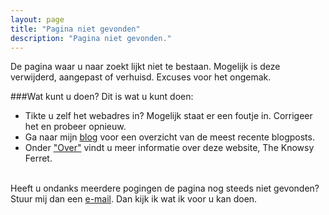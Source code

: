 ```yaml
---
layout: page
title: "Pagina niet gevonden"
description: "Pagina niet gevonden."
---  
```


De pagina waar u naar zoekt lijkt niet te bestaan. Mogelijk is deze
verwijderd, aangepast of verhuisd. Excuses voor het ongemak.

###Wat kunt u doen?
Dit is wat u kunt doen:

<ul>
<li>Tikte u zelf het webadres in? Mogelijk staat er een foutje
in. Corrigeer het en probeer opnieuw.</li>
<li>Ga naar mijn <a
href="http://theknowsyferret.github.io/articles/">blog</a> voor een
overzicht van de meest recente blogposts.</li>
<li> Onder <a
href="http://theknowsyferret.github.io/about/">"Over"</a> vindt u meer
informatie over deze website, The Knowsy Ferret.</li>
</ul>

<script type="text/javascript">
  var GOOG_FIXURL_LANG = 'nl';
  var GOOG_FIXURL_SITE = '{{ site.url }}'
</script>
<script type="text/javascript"
  src="http://linkhelp.clients.google.com/tbproxy/lh/wm/fixurl.js">
</script>

<br>
Heeft u ondanks meerdere pogingen de pagina nog steeds niet gevonden?
Stuur mij dan een <a href="mailto:theknowsyferret@gmail.com" target="_top">e-mail</a>. Dan kijk ik wat ik voor u kan doen.







  
